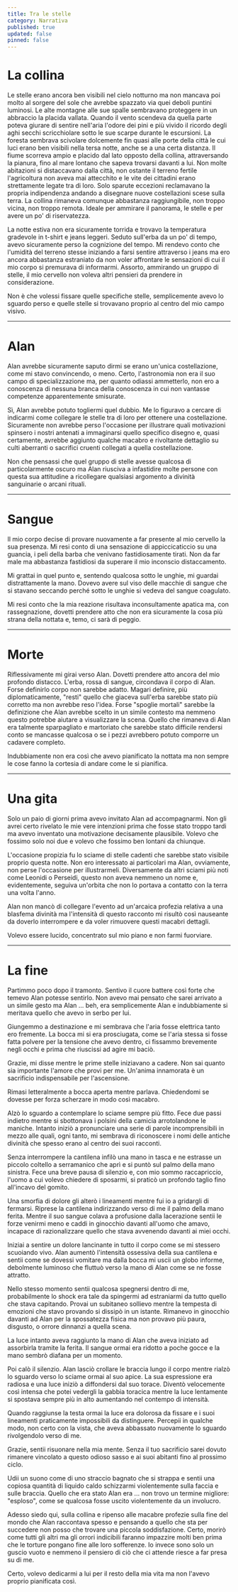 ```yaml
---
title: Tra le stelle
category: Narrativa
published: true
updated: false
pinned: false
---
```

# La collina

Le stelle erano ancora ben visibili nel cielo notturno ma non mancava poi molto al sorgere del sole che avrebbe spazzato via quei deboli puntini luminosi. Le alte montagne alle sue spalle sembravano proteggere in un abbraccio la placida vallata. Quando il vento scendeva da quella parte poteva giurare di sentire nell'aria l'odore dei pini e più vivido il ricordo degli aghi secchi scricchiolare sotto le sue scarpe durante le escursioni. La foresta sembrava scivolare dolcemente fin quasi alle porte della città le cui luci erano ben visibili nella tersa notte, anche se a una certa distanza. Il fiume scorreva ampio e placido dal lato opposto della collina, attraversando la pianura, fino al mare lontano che sapeva trovarsi davanti a lui. Non molte abitazioni si distaccavano dalla città, non ostante il terreno fertile l'agricoltura non aveva mai attecchito e le vite dei cittadini erano strettamente legate tra di loro. Solo sparute eccezioni reclamavano la propria indipendenza andando a disegnare nuove costellazioni scese sulla terra. La collina rimaneva comunque abbastanza raggiungibile, non troppo vicina, non troppo remota. Ideale per ammirare il panorama, le stelle e per avere un po' di riservatezza.

La notte estiva non era sicuramente torrida e trovavo la temperatura gradevole in t-shirt e jeans leggeri. Seduto sull'erba da un po' di tempo, avevo sicuramente perso la cognizione del tempo. Mi rendevo conto che l'umidità del terreno stesse iniziando a farsi sentire attraverso i jeans ma ero ancora abbastanza estraniato da non voler affrontare le sensazioni di cui il mio corpo si premurava di informarmi. Assorto, ammirando un gruppo di stelle, il mio cervello non voleva altri pensieri da prendere in considerazione.

Non è che volessi fissare quelle specifiche stelle, semplicemente avevo lo sguardo perso e quelle stelle si trovavano proprio al centro del mio campo visivo.

---

# Alan

Alan avrebbe sicuramente saputo dirmi se erano un'unica costellazione, come mi stavo convincendo, o meno. Certo, l'astronomia non era il suo campo di specializzazione ma, per quanto odiassi ammetterlo, non ero a conoscenza di nessuna branca della conoscenza in cui non vantasse competenze apparentemente smisurate.

Sì, Alan avrebbe potuto togliermi quel dubbio. Me lo figuravo a cercare di indicarmi come collegare le stelle tra di loro per ottenere una costellazione. Sicuramente non avrebbe perso l'occasione per illustrare quali motivazioni spinsero i nostri antenati a immaginarsi quello specifico disegno e, quasi certamente, avrebbe aggiunto qualche macabro e rivoltante dettaglio su culti aberranti o sacrifici cruenti collegati a quella costellazione.

Non che pensassi che quel gruppo di stelle avesse qualcosa di particolarmente oscuro ma Alan riusciva a infastidire molte persone con questa sua attitudine a ricollegare qualsiasi argomento a divinità sanguinarie o arcani rituali.

---

# Sangue

Il mio corpo decise di provare nuovamente a far presente al mio cervello la sua presenza. Mi resi conto di una sensazione di appiccicaticcio su una guancia, i peli della barba che venivano fastidiosamente tirati. Non da far male ma abbastanza fastidiosi da superare il mio inconscio distaccamento.

Mi grattai in quel punto e, sentendo qualcosa sotto le unghie, mi guardai distrattamente la mano. Dovevo avere sul viso delle macchie di sangue che si stavano seccando perché sotto le unghie si vedeva del sangue coagulato.

Mi resi conto che la mia reazione risultava inconsultamente apatica ma, con rassegnazione, dovetti prendere atto che non era sicuramente la cosa più strana della nottata e, temo, ci sarà di peggio.

---

# Morte

Riflessivamente mi girai verso Alan. Dovetti prendere atto ancora del mio profondo distacco. L'erba, rossa di sangue, circondava il corpo di Alan. Forse definirlo corpo non sarebbe adatto. Magari definire, più diplomaticamente, "resti" quello che giaceva sull'erba sarebbe stato più corretto ma non avrebbe reso l'idea. Forse "spoglie mortali" sarebbe la definizione che Alan avrebbe scelto in un simile contesto ma nemmeno questo potrebbe aiutare a visualizzare la scena. Quello che rimaneva di Alan era talmente sparpagliato e martoriato che sarebbe stato difficile rendersi conto se mancasse qualcosa o se i pezzi avrebbero potuto comporre un cadavere completo.

Indubbiamente non era così che avevo pianificato la nottata ma non sempre le cose fanno la cortesia di andare come le si pianifica.

---

# Una gita

Solo un paio di giorni prima avevo invitato Alan ad accompagnarmi. Non gli avrei certo rivelato le mie vere intenzioni prima che fosse stato troppo tardi ma avevo inventato una motivazione decisamente plausibile. Volevo che fossimo solo noi due e volevo che fossimo ben lontani da chiunque.

L'occasione propizia fu lo sciame di stelle cadenti che sarebbe stato visibile proprio questa notte. Non ero interessato ai particolari ma Alan, ovviamente, non perse l'occasione per illustrarmeli. Diversamente da altri sciami più noti come Leonidi o Perseidi, questo non aveva nemmeno un nome e, evidentemente, seguiva un'orbita che non lo portava a contatto con la terra una volta l'anno.

Alan non mancò di collegare l'evento ad un'arcaica profezia relativa a una blasfema divinità ma l'intensità di questo racconto mi risultò così nauseante da doverlo interrompere e da voler rimuovere questi macabri dettagli.

Volevo essere lucido, concentrato sul mio piano e non farmi fuorviare.

---

# La fine

Partimmo poco dopo il tramonto. Sentivo il cuore battere così forte che temevo Alan potesse sentirlo. Non avevo mai pensato che sarei arrivato a un simile gesto ma Alan ... beh, era semplicemente Alan e indubbiamente si meritava quello che avevo in serbo per lui.

Giungemmo a destinazione e mi sembrava che l'aria fosse elettrica tanto ero fremente. La bocca mi si era prosciugata, come se l'aria stessa si fosse fatta polvere per la tensione che avevo dentro, ci fissammo brevemente negli occhi e prima che riuscissi ad agire mi baciò.

Grazie, mi disse mentre le prime stelle iniziavano a cadere. Non sai quanto sia importante l'amore che provi per me. Un'anima innamorata è un sacrificio indispensabile per l'ascensione.

Rimasi letteralmente a bocca aperta mentre parlava. Chiedendomi se dovesse per forza scherzare in modo così macabro.

Alzò lo sguardo a contemplare lo sciame sempre più fitto. Fece due passi indietro mentre si sbottonava i polsini della camicia arrotolandone le maniche. Intanto iniziò a pronunciare una serie di parole incomprensibili in mezzo alle quali, ogni tanto, mi sembrava di riconoscere i nomi delle antiche divinità che spesso erano al centro dei suoi racconti.

Senza interrompere la cantilena infilò una mano in tasca e ne estrasse un piccolo coltello a serramanico che aprì e si puntò sul palmo della mano sinistra. Fece una breve pausa di silenzio e, con mio sommo raccapriccio, l'uomo a cui volevo chiedere di sposarmi, si praticò un profondo taglio fino all'incavo del gomito.

Una smorfia di dolore gli alterò i lineamenti mentre fui io a gridargli di fermarsi. Riprese la cantilena indirizzando verso di me il palmo della mano ferita. Mentre il suo sangue colava a profusione dalla lacerazione sentii le forze venirmi meno e caddi in ginocchio davanti all'uomo che amavo, incapace di razionalizzare quello che stava avvenendo davanti ai miei occhi.

Iniziai a sentire un dolore lancinante in tutto il corpo come se mi stessero scuoiando vivo. Alan aumentò l'intensità ossessiva della sua cantilena e sentii come se dovessi vomitare ma dalla bocca mi uscii un globo informe, debolmente luminoso che fluttuò verso la mano di Alan come se ne fosse attratto.

Nello stesso momento sentii qualcosa spegnersi dentro di me, probabilmente lo shock era tale da spingermi ad estraniarmi da tutto quello che stava capitando. Provai un subitaneo sollievo mentre la tempesta di emozioni che stavo provando si dissipò in un istante. Rimanevo in ginocchio davanti ad Alan per la spossatezza fisica ma non provavo più paura, disgusto, o orrore dinnanzi a quella scena.

La luce intanto aveva raggiunto la mano di Alan che aveva iniziato ad assorbirla tramite la ferita. Il sangue ormai era ridotto a poche gocce e la mano sembrò diafana per un momento.

Poi calò il silenzio. Alan lasciò crollare le braccia lungo il corpo mentre rialzò lo sguardo verso lo sciame ormai al suo apice. La sua espressione era radiosa e una luce iniziò a diffondersi dal suo torace. Diventò velocemente così intensa che potei vedergli la gabbia toracica mentre la luce lentamente si spostava sempre più in alto aumentando nel contempo di intensità.

Quando raggiunse la testa ormai la luce era dolorosa da fissare e i suoi lineamenti praticamente impossibili da distinguere. Percepii in qualche modo, non certo con la vista, che aveva abbassato nuovamente lo sguardo rivolgendolo verso di me.

Grazie, sentii risuonare nella mia mente. Senza il tuo sacrificio sarei dovuto rimanere vincolato a questo odioso sasso e ai suoi abitanti fino al prossimo ciclo.

Udii un suono come di uno straccio bagnato che si strappa e sentii una copiosa quantità di liquido caldo schizzarmi violentemente sulla faccia e sulle braccia. Quello che era stato Alan era ... non trovo un termine migliore: "esploso", come se qualcosa fosse uscito violentemente da un involucro.

Adesso siedo qui, sulla collina e ripenso alle macabre profezie sulla fine del mondo che Alan raccontava spesso e pensando a quello che sta per succedere non posso che trovare una piccola soddisfazione. Certo, morirò come tutti gli altri ma gli orrori indicibili faranno impazzire molti ben prima che le torture pongano fine alle loro sofferenze. Io invece sono solo un guscio vuoto e nemmeno il pensiero di ciò che ci attende riesce a far presa su di me.

Certo, volevo dedicarmi a lui per il resto della mia vita ma non l'avevo proprio pianificata così.
